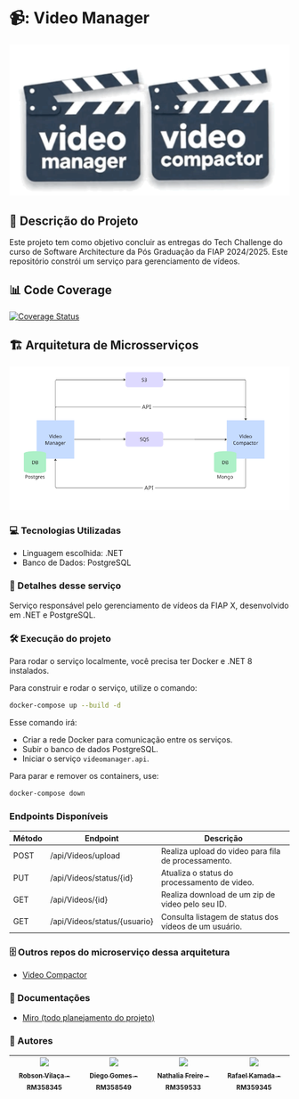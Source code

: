 # 📹: Video Manager
![VideoManagerCompactor](video.png?raw=true "VideoManagerCompactor")

## :pencil: Descrição do Projeto
<p align="left">Este projeto tem como objetivo concluir as  entregas do Tech Challenge do curso de Software Architecture da Pós Graduação da FIAP 2024/2025.
Este repositório constrói um serviço para gerenciamento de vídeos.</p>

## 📊 Code Coverage
[![Coverage Status](https://coveralls.io/repos/github/RafaelKamada/foodorder-cardapio/badge.svg?branch=main)](https://coveralls.io/github/RafaelKamada/foodorder-cardapio?branch=main)

 
## 🏗️ Arquitetura de Microsserviços
![Arquitetura](arquitetura.png?raw=true&cachebuster=v2 "Arquitetura")

### :computer: Tecnologias Utilizadas
- Linguagem escolhida: .NET
- Banco de Dados: PostgreSQL

### :hammer: Detalhes desse serviço
Serviço responsável pelo gerenciamento de vídeos da FIAP X, desenvolvido em .NET e PostgreSQL.

### :hammer_and_wrench: Execução do projeto
Para rodar o serviço localmente, você precisa ter Docker e .NET 8 instalados.

Para construir e rodar o serviço, utilize o comando:

```bash
docker-compose up --build -d
```

Esse comando irá:

* Criar a rede Docker para comunicação entre os serviços.
* Subir o banco de dados PostgreSQL.
* Iniciar o serviço `videomanager.api`.

Para parar e remover os containers, use:

```bash
docker-compose down
```

### Endpoints Disponíveis

| Método | Endpoint                                | Descrição                                             |
| ------ | --------------------------------------- | ----------------------------------------------------- |
| POST   | /api/Videos/upload                      | Realiza upload do video para fila de processamento.   |
| PUT    | /api/Videos/status/{id}                 | Atualiza o status do processamento de video.          |  
| GET    | /api/Videos/{id}                        | Realiza download de um zip de video pelo seu ID.      | 
| GET    | /api/Videos/status/{usuario}            | Consulta listagem de status dos vídeos de um usuário. |


### 🗄️ Outros repos do microserviço dessa arquitetura
- [Video Compactor](https://github.com/diegogl12/video-compactor) 

### :page_with_curl: Documentações
- [Miro (todo planejamento do projeto)](https://miro.com/app/board/uXjVKhyEAME=/)


### :busts_in_silhouette: Autores
| [<img loading="lazy" src="https://avatars.githubusercontent.com/u/96452759?v=4" width=115><br><sub>Robson Vilaça - RM358345</sub>](https://github.com/vilacalima) |  [<img loading="lazy" src="https://avatars.githubusercontent.com/u/16946021?v=4" width=115><br><sub>Diego Gomes - RM358549</sub>](https://github.com/diegogl12) |  [<img loading="lazy" src="https://avatars.githubusercontent.com/u/8690168?v=4" width=115><br><sub>Nathalia Freire - RM359533</sub>](https://github.com/nathaliaifurita) |  [<img loading="lazy" src="https://avatars.githubusercontent.com/u/43392619?v=4" width=115><br><sub>Rafael Kamada - RM359345</sub>](https://github.com/RafaelKamada) |
| :---: | :---: | :---: | :---: |
